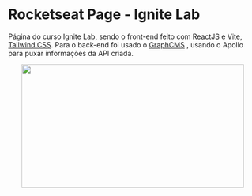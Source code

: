 # Rocketseat Page - Ignite Lab

Página do curso Ignite Lab, sendo o front-end feito com [ReactJS](https://pt-br.reactjs.org/,  "ReactJS") e [Vite](https://vitejs.dev/,  "Vite"), [Tailwind CSS](https://tailwindcss.com/,  "Tailwind CSS"). Para o back-end foi usado o [GraphCMS](https://hygraph.com/,  "GraphCMS") , usando o Apollo para puxar informações da API criada.

<p align=center>
  <img src='https://user-images.githubusercontent.com/93749078/179556738-532eae42-aa26-4d0b-80e6-89b7ac57487e.gif' width="450" height="250"  />
</p>
